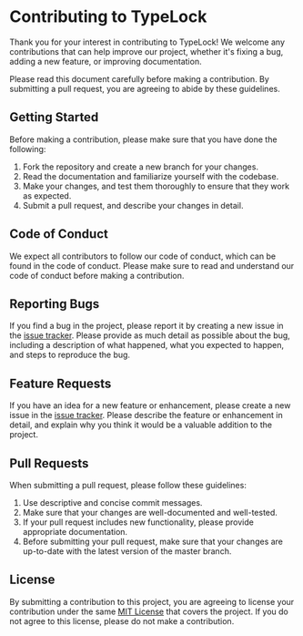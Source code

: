 # Contributing to TypeLock

Thank you for your interest in contributing to TypeLock! We welcome any contributions that can help improve our project, whether it's fixing a bug, adding a new feature, or improving documentation.

Please read this document carefully before making a contribution. By submitting a pull request, you are agreeing to abide by these guidelines.

## Getting Started

Before making a contribution, please make sure that you have done the following:

1. Fork the repository and create a new branch for your changes.
2. Read the documentation and familiarize yourself with the codebase.
3. Make your changes, and test them thoroughly to ensure that they work as expected.
4. Submit a pull request, and describe your changes in detail.

## Code of Conduct

We expect all contributors to follow our code of conduct, which can be found in the code of conduct. Please make sure to read and understand our code of conduct before making a contribution.

## Reporting Bugs

If you find a bug in the project, please report it by creating a new issue in the [issue tracker](https://github.com/Gus-Siegel/ProjectPassword/issues). Please provide as much detail as possible about the bug, including a description of what happened, what you expected to happen, and steps to reproduce the bug.

## Feature Requests

If you have an idea for a new feature or enhancement, please create a new issue in the [issue tracker](https://github.com/Gus-Siegel/ProjectPassword/issues). Please describe the feature or enhancement in detail, and explain why you think it would be a valuable addition to the project.

## Pull Requests

When submitting a pull request, please follow these guidelines:

1. Use descriptive and concise commit messages.
2. Make sure that your changes are well-documented and well-tested.
3. If your pull request includes new functionality, please provide appropriate documentation.
4. Before submitting your pull request, make sure that your changes are up-to-date with the latest version of the master branch.

## License

By submitting a contribution to this project, you are agreeing to license your contribution under the same [MIT License](https://github.com/Gus-Siegel/ProjectPassword/blob/main/LICENSE.md) that covers the project. If you do not agree to this license, please do not make a contribution.
